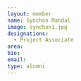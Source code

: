 ```yaml
---
layout: member
name: Synchon Mandal
image: synchon1.jpg
designations: 
  - Project Associate
area:
bio:
email:
type: alumni
---
```

